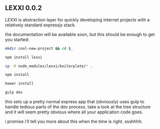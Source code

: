 ## LEXXI 0.0.2

LEXXI is abstraction layer for quickly developing internet projects with a relatively standard expressjs stack.

the documentation will be available soon, but this should be enough to get you started:

```bash
mkdir cool-new-project && cd $_
```
```bash
npm install lexxi
```
```bash
cp -R node_modules/lexxi/boilerplate/* .
```
```bash
npm install
```
```bash
bower install
```
```bash
gulp dev
```

this sets up a pretty normal express app that (obviously) uses gulp to handle tedious parts of the dev process. take a look at the tree structure and it will seem pretty obvious where all your application code goes.

i promise i'll tell you more about this when the time is right. ssshhhh.
